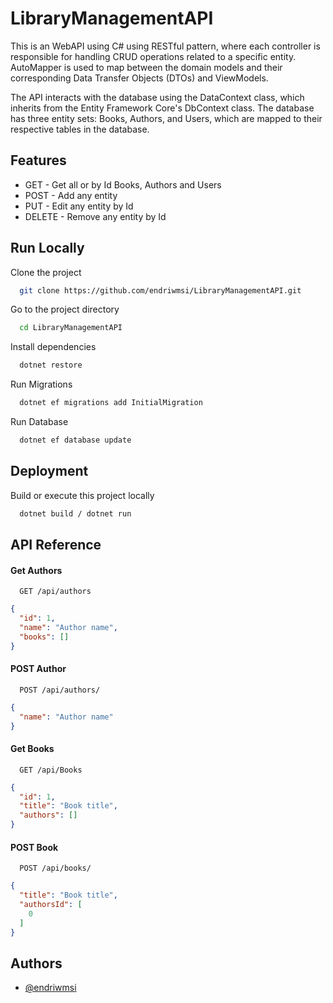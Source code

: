 
# LibraryManagementAPI

This is an WebAPI using C# using RESTful pattern, where each controller is responsible for handling CRUD operations related to a specific entity. AutoMapper is used to map between the domain models and their corresponding Data Transfer Objects (DTOs) and ViewModels.

The API interacts with the database using the DataContext class, which inherits from the Entity Framework Core's DbContext class. The database has three entity sets: Books, Authors, and Users, which are mapped to their respective tables in the database.
## Features

- GET - Get all or by Id Books, Authors and Users
- POST - Add any entity
- PUT - Edit any entity by Id
- DELETE - Remove any entity by Id

## Run Locally

Clone the project

```bash
  git clone https://github.com/endriwmsi/LibraryManagementAPI.git
```

Go to the project directory

```bash
  cd LibraryManagementAPI
```

Install dependencies

```bash
  dotnet restore
```

Run Migrations

```bash
  dotnet ef migrations add InitialMigration
```

Run Database

```bash
  dotnet ef database update
```
## Deployment

Build or execute this project locally

```bash
  dotnet build / dotnet run
```


## API Reference

#### Get Authors
```http
  GET /api/authors
```
```JSON
{
  "id": 1,
  "name": "Author name",
  "books": []
}
```

#### POST Author
```http
  POST /api/authors/
```
```JSON
{
  "name": "Author name"
}
```
#### Get Books
```http
  GET /api/Books
```
```JSON
{
  "id": 1,
  "title": "Book title",
  "authors": []
}
```

#### POST Book
```http
  POST /api/books/
```
```JSON
{
  "title": "Book title",
  "authorsId": [
    0
  ]
}
```

## Authors

- [@endriwmsi](https://www.github.com/endriwmsi)